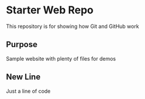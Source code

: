 # Starter Web Repo

This repository is for showing how Git and GitHub work

## Purpose

Sample website with plenty of files for demos

## New Line

Just a line of code